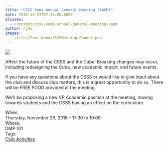 ```yaml
---
title: "CSSS Semi-Annual General Meeting (SAGM)"
date: 2018-11-23T07:53:00.000Z
aliases:
  - /content/csss-semi-annual-general-meeting-sagm
author: njhu
images:
  - /files/Semi-Annual%20Meeting-Banner.png
---
```


<div class="field field-name-body field-type-text-with-summary field-label-hidden"><div class="field-items"><div class="field-item even"><p><img src="https://ubccsss.org/files/Semi-Annual%20Meeting-Banner.png" style="max-width: 100%"></p>

<p>Affect the future of the CSSS and the Cube! Breaking changes may occur, including redesigning the Cube, new academic impact, and future events.</p>

<p>If you have any questions about the CSSS or would like to give input about the club and discuss club matters, this is a great opportunity to do so. There will be FREE FOOD provided at the meeting.</p>

<p>We&apos;ll be proposing a new VP Academic position at the meeting, moving towards students and the CSSS having an effect on the curriculum.</p>
</div></div></div><div class="field field-name-field-dates field-type-datetime field-label-above"><div class="field-label">When:&#xA0;</div><div class="field-items"><div class="field-item even"><span class="date-display-single">Thursday, November 29, 2018 - <span class="date-display-range"><span class="date-display-start">17:30</span> to <span class="date-display-end">19:00</span></span></span></div></div></div><div class="field field-name-field-location field-type-text field-label-above"><div class="field-label">Where:&#xA0;</div><div class="field-items"><div class="field-item even">DMP 101</div></div></div>    <footer>
    <div class="field field-name-field-tags field-type-taxonomy-term-reference field-label-above"><div class="field-label">Tags:&#xA0;</div><div class="field-items"><div class="field-item even"><a href="/club">Club Activities</a></div></div></div>      </footer>

